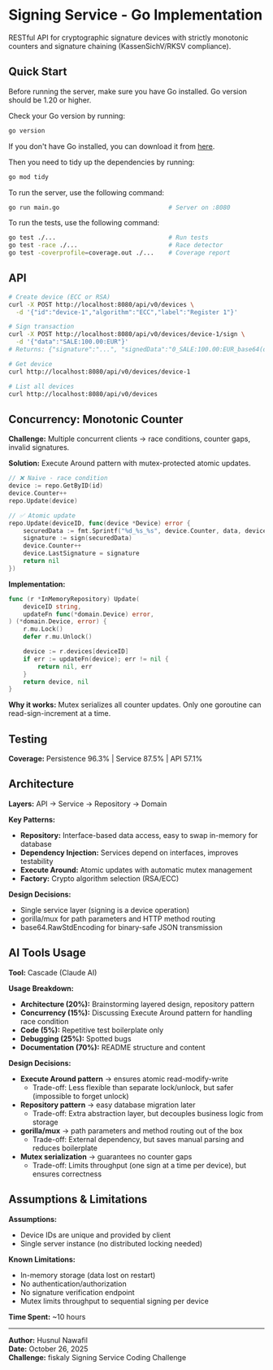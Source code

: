 # Signing Service - Go Implementation

RESTful API for cryptographic signature devices with strictly monotonic counters and signature chaining (KassenSichV/RKSV compliance).

## Quick Start

Before running the server, make sure you have Go installed. Go version should be 1.20 or higher.

Check your Go version by running:

```bash
go version
```

If you don't have Go installed, you can download it from [here](https://golang.org/dl/).

Then you need to tidy up the dependencies by running:

```bash
go mod tidy
```

To run the server, use the following command:

```bash
go run main.go                              # Server on :8080
```

To run the tests, use the following command:

```bash
go test ./...                               # Run tests
go test -race ./...                         # Race detector
go test -coverprofile=coverage.out ./...    # Coverage report
```

## API

```bash
# Create device (ECC or RSA)
curl -X POST http://localhost:8080/api/v0/devices \
  -d '{"id":"device-1","algorithm":"ECC","label":"Register 1"}'

# Sign transaction
curl -X POST http://localhost:8080/api/v0/devices/device-1/sign \
  -d '{"data":"SALE:100.00:EUR"}'
# Returns: {"signature":"...", "signedData":"0_SALE:100.00:EUR_base64(deviceId)"}

# Get device
curl http://localhost:8080/api/v0/devices/device-1

# List all devices
curl http://localhost:8080/api/v0/devices
```

## Concurrency: Monotonic Counter

**Challenge:** Multiple concurrent clients → race conditions, counter gaps, invalid signatures.

**Solution:** Execute Around pattern with mutex-protected atomic updates.

```go
// ❌ Naive - race condition
device := repo.GetByID(id)
device.Counter++
repo.Update(device)

// ✅ Atomic update
repo.Update(deviceID, func(device *Device) error {
    securedData := fmt.Sprintf("%d_%s_%s", device.Counter, data, device.LastSignature)
    signature := sign(securedData)
    device.Counter++
    device.LastSignature = signature
    return nil
})
```

**Implementation:**

```go
func (r *InMemoryRepository) Update(
    deviceID string,
    updateFn func(*domain.Device) error,
) (*domain.Device, error) {
    r.mu.Lock()
    defer r.mu.Unlock()

    device := r.devices[deviceID]
    if err := updateFn(device); err != nil {
        return nil, err
    }
    return device, nil
}
```

**Why it works:** Mutex serializes all counter updates. Only one goroutine can read-sign-increment at a time.

## Testing

**Coverage:** Persistence 96.3% | Service 87.5% | API 57.1%

## Architecture

**Layers:** API → Service → Repository → Domain

**Key Patterns:**

- **Repository:** Interface-based data access, easy to swap in-memory for database
- **Dependency Injection:** Services depend on interfaces, improves testability
- **Execute Around:** Atomic updates with automatic mutex management
- **Factory:** Crypto algorithm selection (RSA/ECC)

**Design Decisions:**

- Single service layer (signing is a device operation)
- gorilla/mux for path parameters and HTTP method routing
- base64.RawStdEncoding for binary-safe JSON transmission

## AI Tools Usage

**Tool:** Cascade (Claude AI)

**Usage Breakdown:**

- **Architecture (20%):** Brainstorming layered design, repository pattern
- **Concurrency (15%):** Discussing Execute Around pattern for handling race condition
- **Code (5%):** Repetitive test boilerplate only
- **Debugging (25%):** Spotted bugs
- **Documentation (70%):** README structure and content

**Design Decisions:**

- **Execute Around pattern** → ensures atomic read-modify-write
  - Trade-off: Less flexible than separate lock/unlock, but safer (impossible to forget unlock)
- **Repository pattern** → easy database migration later
  - Trade-off: Extra abstraction layer, but decouples business logic from storage
- **gorilla/mux** → path parameters and method routing out of the box
  - Trade-off: External dependency, but saves manual parsing and reduces boilerplate
- **Mutex serialization** → guarantees no counter gaps
  - Trade-off: Limits throughput (one sign at a time per device), but ensures correctness

## Assumptions & Limitations

**Assumptions:**

- Device IDs are unique and provided by client
- Single server instance (no distributed locking needed)

**Known Limitations:**

- In-memory storage (data lost on restart)
- No authentication/authorization
- No signature verification endpoint
- Mutex limits throughput to sequential signing per device

**Time Spent:** ~10 hours

---

**Author:** Husnul Nawafil  
**Date:** October 26, 2025  
**Challenge:** fiskaly Signing Service Coding Challenge
